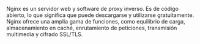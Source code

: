 Nginx es un servidor web y software de proxy inverso. Es de código abierto, lo que significa que puede descargarse y utilizarse gratuitamente. 
Nginx ofrece una amplia gama de funciones, como equilibrio de carga, almacenamiento en caché, enrutamiento de peticiones, transmisión multimedia y cifrado SSL/TLS.
